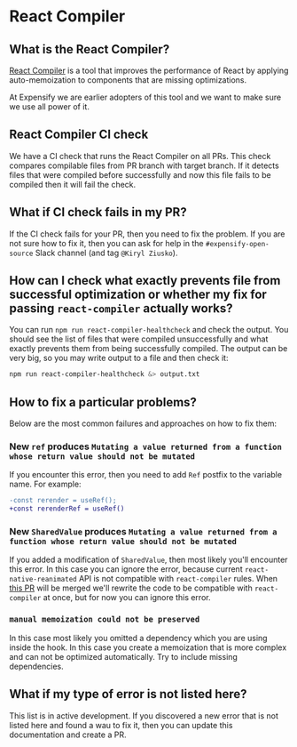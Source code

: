 # React Compiler

## What is the React Compiler?

[React Compiler](https://react.dev/learn/react-compiler) is a tool that improves the performance of React by applying auto-memoization to components that are missing optimizations.

At Expensify we are earlier adopters of this tool and we want to make sure we use all power of it.

## React Compiler CI check

We have a CI check that runs the React Compiler on all PRs. This check compares compilable files from PR branch with target branch. If it detects files that were compiled before successfully and now this file fails to be compiled then it will fail the check.

## What if CI check fails in my PR?

If the CI check fails for your PR, then you need to fix the problem. If you are not sure how to fix it, then you can ask for help in the `#expensify-open-source` Slack channel (and tag `@Kiryl Ziusko`).

## How can I check what exactly prevents file from successful optimization or whether my fix for passing `react-compiler` actually works?

You can run `npm run react-compiler-healthcheck` and check the output. You should see the list of files that were compiled unsuccessfully and what exactly prevents them from being successfully compiled. The output can be very big, so you may write output to a file and then check it:

```bash
npm run react-compiler-healthcheck &> output.txt
```


## How to fix a particular problems?

Below are the most common failures and approaches on how to fix them:

### New `ref` produces `Mutating a value returned from a function whose return value should not be mutated`

If you encounter this error, then you need to add `Ref` postfix to the variable name. For example:

```diff
-const rerender = useRef();
+const rerenderRef = useRef()
```

### New `SharedValue` produces `Mutating a value returned from a function whose return value should not be mutated`

If you added a modification of `SharedValue`, then most likely you'll encounter this error. In this case you can ignore the error, because current `react-native-reanimated` API is not compatible with `react-compiler` rules. When [this PR](https://github.com/software-mansion/react-native-reanimated/pull/6312) will be merged we'll rewrite the code to be compatible with `react-compiler` at once, but for now you can ignore this error.

### `manual memoization could not be preserved`

In this case most likely you omitted a dependency which you are using inside the hook. In this case you create a memoization that is more complex and can not be optimized automatically. Try to include missing dependencies.

## What if my type of error is not listed here?

This list is in active development. If you discovered a new error that is not listed here and found a wau to fix it, then you can update this documentation and create a PR.
